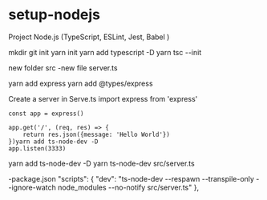 # setup-nodejs
Project Node.js (TypeScript, ESLint, Jest, Babel )

mkdir <name-project>
git init
yarn init
yarn add typescript -D
yarn tsc --init

new folder src
-new file server.ts

yarn add express
yarn add @types/express

Create a server in Serve.ts
    import express from 'express'

    const app = express()

    app.get('/', (req, res) => {
        return res.json({message: 'Hello World'})
    })yarn add ts-node-dev -D
    app.listen(3333)

yarn add ts-node-dev -D
yarn ts-node-dev src/server.ts

-package.json
"scripts": {
    "dev": "ts-node-dev --respawn --transpile-only --ignore-watch node_modules  --no-notify src/server.ts"
},